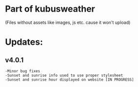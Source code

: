 # Part of kubusweather
(Files without assets like images, js etc. cause it won't upload)

# Updates:

## v4.0.1
    -Minor bug fixes
    -Sunset and sunrise info used to use proper stylesheet
    -Sunset and sunrise hour displayed on website [IN PROGRESS]
